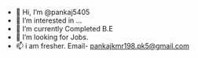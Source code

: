 - 👋 Hi, I’m @pankaj5405
- 👀 I’m interested in ...
- 🌱 I’m currently Completed B.E
- 💞️ I’m looking for Jobs.
- 📫 i am fresher.
Email- pankajkmr198.pk5@gmail.com

<!---
pankaj5405/pankaj5405 is a ✨ special ✨ repository because its `README.md` (this file) appears on your GitHub profile.
You can click the Preview link to take a look at your changes.
--->
